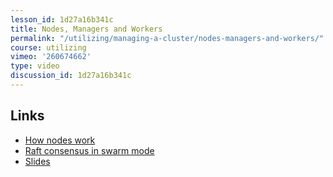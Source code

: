 ```yaml
---
lesson_id: 1d27a16b341c
title: Nodes, Managers and Workers
permalink: "/utilizing/managing-a-cluster/nodes-managers-and-workers/"
course: utilizing
vimeo: '260674662'
type: video
discussion_id: 1d27a16b341c
---
```


## Links
* [How nodes work](https://docs.docker.com/engine/swarm/how-swarm-mode-works/nodes/)
* [Raft consensus in swarm mode](https://docs.docker.com/engine/swarm/raft/)
* [Slides](https://drive.google.com/open?id=1xxFvanB_THkrKPE5B7r1GvMwqYtGxoIhOvaDPYzDAnk)
